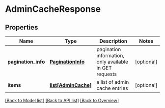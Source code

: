 # AdminCacheResponse

## Properties
Name | Type | Description | Notes
------------ | ------------- | ------------- | -------------
**pagination_info** | [**PaginationInfo**](PaginationInfo.md) | pagination information, only available in GET requests | [optional] 
**items** | [**list[AdminCache]**](AdminCache.md) | a list of admin cache entries | [optional] 

[[Back to Model list]](index.md#documentation-for-models) [[Back to API list]](index.md#endpoint-properties) [[Back to Overview]](index.md)


